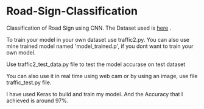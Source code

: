 # Road-Sign-Classification

Classification of Road Sign using CNN. The Dataset used is  <a href="https://www.kaggle.com/meowmeowmeowmeowmeow/gtsrb-german-traffic-sign">here</a> . 

To train your model in your own dataset use traffic2.py. You can also use mine trained model named 'model_trained.p', if you dont want to train your own model.

Use traffic2_test_data.py file to test the model accurase on test dataset 

You can also use it in real time using web cam or by using an image, use file traffic_test.py file.

I have used Keras to build and train my model. And the Accuracy that I achieved is around 97%.
